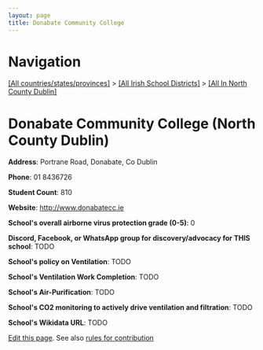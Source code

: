 ```yaml
---
layout: page
title: Donabate Community College
---
```

# Navigation

[[All countries/states/provinces]](../../..) > [[All Irish School Districts]](../..) > [[All In North County Dublin]](..)

# Donabate Community College (North County Dublin)

**Address**: Portrane Road, Donabate, Co Dublin

**Phone**: 01 8436726

**Student Count**: 810

**Website**: <http://www.donabatecc.ie>

**School's overall airborne virus protection grade (0-5)**: 0

**Discord, Facebook, or WhatsApp group for discovery/advocacy for THIS school**: TODO

**School's policy on Ventilation**: TODO

**School's Ventilation Work Completion**: TODO

**School's Air-Purification**: TODO

**School's CO2 monitoring to actively drive ventilation and filtration**: TODO

**School's Wikidata URL**: TODO


[Edit this page](https://github.com/ventilate-schools/Ireland/edit/main/./Dublin_North_County_Dublin/Donabate_Community_College.md). See also [rules for contribution](../../../contribution-rules/)